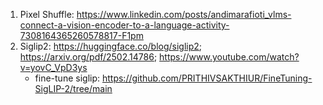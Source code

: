 1. Pixel Shuffle: https://www.linkedin.com/posts/andimarafioti_vlms-connect-a-vision-encoder-to-a-language-activity-7308164365260578817-F1pm
2. Siglip2: https://huggingface.co/blog/siglip2; https://arxiv.org/pdf/2502.14786; https://www.youtube.com/watch?v=yovC_VpD3ys
   - fine-tune siglip: https://github.com/PRITHIVSAKTHIUR/FineTuning-SigLIP-2/tree/main

